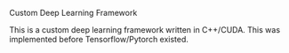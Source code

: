 Custom Deep Learning Framework

This is a custom deep learning framework written in C++/CUDA. This was implemented before Tensorflow/Pytorch existed.
